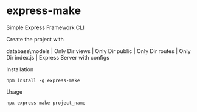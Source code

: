# express-make
Simple Express Framework CLI

Create the project with

database\models | Only Dir
views | Only Dir
public | Only Dir
routes | Only Dir
index.js | Express Server with configs

Installation

```
npm install -g express-make
```

Usage

```
npx express-make project_name
```